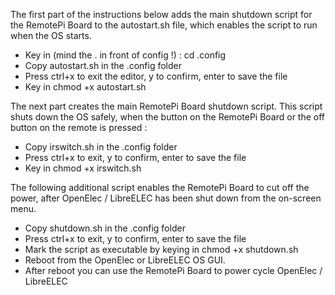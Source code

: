 The first part of the instructions below adds the main shutdown script for the RemotePi Board to the autostart.sh file, which enables the script to run when the OS starts.

* Key in (mind the . in front of config !) :
  cd .config
* Copy autostart.sh in the .config folder
* Press ctrl+x to exit the editor, y to confirm, enter to save the file
* Key in
  chmod +x autostart.sh

The next part creates the main RemotePi Board shutdown script. This script shuts down the OS safely, when the button on the RemotePi Board or the off button on the remote is pressed :

* Copy irswitch.sh in the .config folder
* Press ctrl+x to exit, y to confirm, enter to save the file
* Key in
  chmod +x irswitch.sh

The following additional script enables the RemotePi Board to cut off the power, after OpenElec / LibreELEC has been shut down from the on-screen menu.

* Copy shutdown.sh in the .config folder
* Press ctrl+x to exit, y to confirm, enter to save the file
* Mark the script as executable by keying in
  chmod +x shutdown.sh 
* Reboot from the OpenElec or LibreELEC OS GUI.
* After reboot you can use the RemotePi Board to power cycle OpenElec / LibreELEC